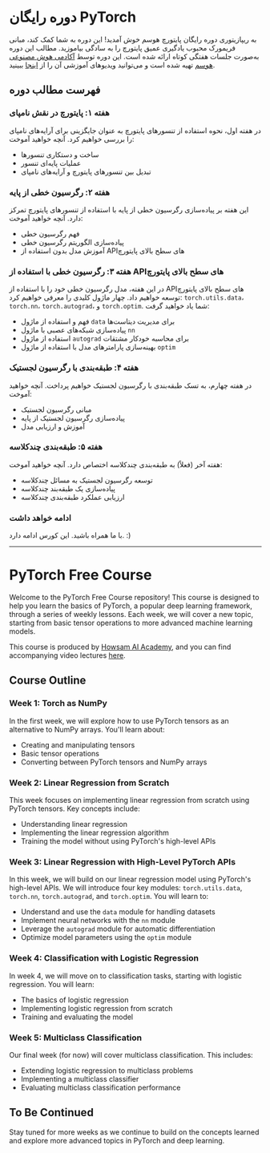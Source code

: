 
# دوره رایگان PyTorch

به ریپازیتوری دوره رایگان پایتورچ هوسم خوش آمدید! این دوره به شما کمک کند، مبانی فریمورک محبوب یادگیری عمیق پایتورچ را به سادگی بیاموزید. مطالب این دوره به‌صورت جلسات هفتگی کوتاه ارائه شده است.
این دوره توسط [آکادمی هوش مصنوعی هوسم](https://howsam.org) تهیه شده است و می‌توانید ویدیوهای آموزشی آن را از [اینجا](https://howsam.org/downloads/pytorch-course/) ببینید.

## فهرست مطالب دوره

### هفته ۱: پایتورچ در نقش نامپای
در هفته اول، نحوه استفاده از تنسورهای پایتورچ به عنوان جایگزینی برای آرایه‌های نامپای را بررسی خواهیم کرد. آنچه خواهید آموخت:
- ساخت و دستکاری تنسورها
- عملیات پایه‌ای تنسور
- تبدیل بین تنسورهای پایتورچ و آرایه‌های نامپای

### هفته ۲: رگرسیون خطی از پایه
این هفته بر پیاده‌سازی رگرسیون خطی از پایه با استفاده از تنسورهای پایتورچ تمرکز دارد. آنچه خواهید آموخت:
- فهم رگرسیون خطی
- پیاده‌سازی الگوریتم رگرسیون خطی
- آموزش مدل بدون استفاده از APIهای سطح بالای پایتورچ

### هفته ۳: رگرسیون خطی با استفاده از APIهای سطح بالای پایتورچ

در این هفته، مدل رگرسیون خطی خود را با استفاده از APIهای سطح بالای پایتورچ توسعه خواهیم داد. چهار ماژول کلیدی را معرفی خواهیم کرد: `torch.utils.data`، `torch.nn`، `torch.autograd`، و `torch.optim`. شما یاد خواهید گرفت:
- فهم و استفاده از ماژول `data` برای مدیریت دیتاست‌ها
- پیاده‌سازی شبکه‌های عصبی با ماژول `nn`
- استفاده از ماژول `autograd` برای محاسبه خودکار مشتقات
- بهینه‌سازی پارامترهای مدل با استفاده از ماژول `optim`

### هفته ۴: طبقه‌بندی با رگرسیون لجستیک
در هفته چهارم، به تسک طبقه‌بندی با رگرسیون لجستیک خواهیم پرداخت. آنچه خواهید آموخت:
- مبانی رگرسیون لجستیک
- پیاده‌سازی رگرسیون لجستیک از پایه
- آموزش و ارزیابی مدل

### هفته ۵: طبقه‌بندی چندکلاسه
هفته آخر (فعلاً) به طبقه‌بندی چندکلاسه اختصاص دارد. آنچه خواهید آموخت:
- توسعه رگرسیون لجستیک به مسائل چندکلاسه
- پیاده‌سازی یک طبقه‌بند چندکلاسه
- ارزیابی عملکرد طبقه‌بندی چندکلاسه

### ادامه خواهد داشت
 با ما همراه باشید. این کورس ادامه دارد. :)

---


# PyTorch Free Course

Welcome to the PyTorch Free Course repository! This course is designed to help you learn the basics of PyTorch, a popular deep learning framework, through a series of weekly lessons. Each week, we will cover a new topic, starting from basic tensor operations to more advanced machine learning models.

This course is produced by [Howsam AI Academy](https://howsam.org), and you can find accompanying video lectures [here](https://howsam.org/downloads/pytorch-course/).

## Course Outline

### Week 1: Torch as NumPy
In the first week, we will explore how to use PyTorch tensors as an alternative to NumPy arrays. You'll learn about:
- Creating and manipulating tensors
- Basic tensor operations
- Converting between PyTorch tensors and NumPy arrays

### Week 2: Linear Regression from Scratch
This week focuses on implementing linear regression from scratch using PyTorch tensors. Key concepts include:
- Understanding linear regression
- Implementing the linear regression algorithm
- Training the model without using PyTorch's high-level APIs

### Week 3: Linear Regression with High-Level PyTorch APIs

In this week, we will build on our linear regression model using PyTorch's high-level APIs. We will introduce four key modules: `torch.utils.data`, `torch.nn`, `torch.autograd`, and `torch.optim`. You will learn to:

- Understand and use the `data` module for handling datasets
- Implement neural networks with the `nn` module
- Leverage the `autograd` module for automatic differentiation
- Optimize model parameters using the `optim` module

### Week 4: Classification with Logistic Regression
In week 4, we will move on to classification tasks, starting with logistic regression. You will learn:
- The basics of logistic regression
- Implementing logistic regression from scratch
- Training and evaluating the model

### Week 5: Multiclass Classification
Our final week (for now) will cover multiclass classification. This includes:
- Extending logistic regression to multiclass problems
- Implementing a multiclass classifier
- Evaluating multiclass classification performance

## To Be Continued
Stay tuned for more weeks as we continue to build on the concepts learned and explore more advanced topics in PyTorch and deep learning.
